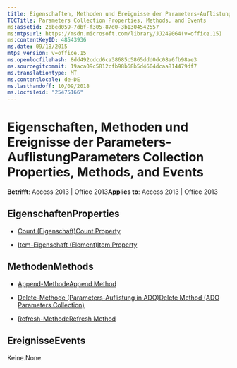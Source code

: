 ```yaml
---
title: Eigenschaften, Methoden und Ereignisse der Parameters-Auflistung
TOCTitle: Parameters Collection Properties, Methods, and Events
ms:assetid: 2bbed059-7dbf-f305-87d0-3b1304542557
ms:mtpsurl: https://msdn.microsoft.com/library/JJ249064(v=office.15)
ms:contentKeyID: 48543936
ms.date: 09/18/2015
mtps_version: v=office.15
ms.openlocfilehash: 8dd492cdcd6ca38685c5865ddd0dc08a6fb98ae3
ms.sourcegitcommit: 19aca09c5812cfb98b68b5d4604dcaa814479df7
ms.translationtype: MT
ms.contentlocale: de-DE
ms.lasthandoff: 10/09/2018
ms.locfileid: "25475166"
---
```

# <a name="parameters-collection-properties-methods-and-events"></a><span data-ttu-id="0b9c8-102">Eigenschaften, Methoden und Ereignisse der Parameters-Auflistung</span><span class="sxs-lookup"><span data-stu-id="0b9c8-102">Parameters Collection Properties, Methods, and Events</span></span>


<span data-ttu-id="0b9c8-103">**Betrifft**: Access 2013 | Office 2013</span><span class="sxs-lookup"><span data-stu-id="0b9c8-103">**Applies to**: Access 2013 | Office 2013</span></span>


## <a name="properties"></a><span data-ttu-id="0b9c8-104">Eigenschaften</span><span class="sxs-lookup"><span data-stu-id="0b9c8-104">Properties</span></span>

- [<span data-ttu-id="0b9c8-105">Count (Eigenschaft)</span><span class="sxs-lookup"><span data-stu-id="0b9c8-105">Count Property</span></span>](count-property-ado.md)

- [<span data-ttu-id="0b9c8-106">Item-Eigenschaft (Element)</span><span class="sxs-lookup"><span data-stu-id="0b9c8-106">Item Property</span></span>](item-property-ado.md)

## <a name="methods"></a><span data-ttu-id="0b9c8-107">Methoden</span><span class="sxs-lookup"><span data-stu-id="0b9c8-107">Methods</span></span>

- [<span data-ttu-id="0b9c8-108">Append-Methode</span><span class="sxs-lookup"><span data-stu-id="0b9c8-108">Append Method</span></span>](append-method-ado.md)

- [<span data-ttu-id="0b9c8-109">Delete-Methode (Parameters-Auflistung in ADO)</span><span class="sxs-lookup"><span data-stu-id="0b9c8-109">Delete Method (ADO Parameters Collection)</span></span>](delete-method-ado-parameters-collection.md)

- [<span data-ttu-id="0b9c8-110">Refresh-Methode</span><span class="sxs-lookup"><span data-stu-id="0b9c8-110">Refresh Method</span></span>](refresh-method-ado.md)

## <a name="events"></a><span data-ttu-id="0b9c8-111">Ereignisse</span><span class="sxs-lookup"><span data-stu-id="0b9c8-111">Events</span></span>

<span data-ttu-id="0b9c8-112">Keine.</span><span class="sxs-lookup"><span data-stu-id="0b9c8-112">None.</span></span>

